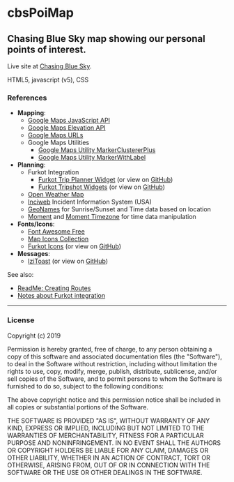 # cbsPoiMap
<h2>Chasing Blue Sky map showing our personal points of interest. </h2>

Live site at <a href="https://ChasingBlueSky.net/map">Chasing Blue Sky</a>.

HTML5, javascript (v5), CSS

<h3>References</h3> 
<ul>
	<li><b>Mapping</b>:
		<ul>
			<li><a href="https://developers.google.com/maps/documentation/javascript/tutorial">Google Maps JavaScript API</a></li>
			<li><a href="https://developers.google.com/maps/documentation/elevation/start">Google Maps Elevation API</a></li>
			<li><a href="https://developers.google.com/maps/documentation/urls/guide">Google Maps URLs</a></li>
			<li>Google Maps Utilities
				<ul>
					<li><a href="https://github.com/googlemaps/v3-utility-library/tree/master/markerclustererplus">Google Maps Utility MarkerClustererPlus</a></li>
					<li><a href="https://github.com/googlemaps/v3-utility-library/tree/master/markerwithlabel">Google Maps Utility MarkerWithLabel</a></li>
				</ul>
			</li>
		</ul>
	</li>  
	<li><b>Planning</b>:
		<ul>
			<li>Furkot Integration
				<ul>
					<li><a href="https://help.furkot.com/widgets/plan-with-furkot-buttons.html">Furkot Trip Planner Widget</a> (or view on <a href="https://github.com/furkot/trip-planner">GitHub</a>)</li>
					<li><a href="https://help.furkot.com/widgets/embed.html">Furkot Tripshot Widgets</a> (or view on <a href="https://github.com/furkot/tripshot">GitHub</a>)</li> 
				</ul>
			</li>
			<li><a href="https://openweathermap.org/">Open Weather Map</a></li>
			<li><a href="https://inciweb.nwcg.gov/">Inciweb</a> Incident Information System (USA)</li>
			<li><a href="http://www.geonames.org/">GeoNames</a> for Sunrise/Sunset and Time data based on location</li>
			<li><a href="http://momentjs.com/">Moment</a> and <a href="http://momentjs.com/timezone/">Moment Timezone</a> for time data manipulation</li>
		</ul>
	</li>    
	<li><b>Fonts/Icons</b>:
		<ul>
			<li><a href="https://fontawesome.com/icons?d=gallery&m=free">Font Awesome Free</a></li>
			<li><a href="https://mapicons.mapsmarker.com/">Map Icons Collection</a></li>
			<li><a href="https://furkot.github.io/icon-fonts/build/furkot.html">Furkot Icons</a> (or view on <a href="https://github.com/furkot/icon-fonts">GitHub</a>)</li>
		</ul>
	</li>
	<li><b>Messages</b>:
		<ul>
			<li><a href="http://izitoast.marcelodolza.com/">IziToast</a> (or view on <a href="https://github.com/marcelodolza/iziToast">GitHub</a>)</li>
		</ul>
	</li>
</ul>

See also: 
<ul>
	<li><a href="ReadMe_CreatingRoutes.md">ReadMe: Creating Routes</a></li>
	<li><a href="examples/FurkotLinkExamples.html">Notes about Furkot integration</a></li>
</ul>

<hr>
<h3>License</h3>
Copyright (c) 2019

Permission is hereby granted, free of charge, to any person obtaining a copy of this software and associated documentation files (the "Software"), to deal in the Software without restriction, including without limitation the rights to use, copy, modify, merge, publish, distribute, sublicense, and/or sell copies of the Software, and to permit persons to whom the Software is furnished to do so, subject to the following conditions:

The above copyright notice and this permission notice shall be included in all copies or substantial portions of the Software.

THE SOFTWARE IS PROVIDED "AS IS", WITHOUT WARRANTY OF ANY KIND, EXPRESS OR IMPLIED, INCLUDING BUT NOT LIMITED TO THE WARRANTIES OF MERCHANTABILITY, FITNESS FOR A PARTICULAR PURPOSE AND NONINFRINGEMENT. IN NO EVENT SHALL THE AUTHORS OR COPYRIGHT HOLDERS BE LIABLE FOR ANY CLAIM, DAMAGES OR OTHER LIABILITY, WHETHER IN AN ACTION OF CONTRACT, TORT OR OTHERWISE, ARISING FROM, OUT OF OR IN CONNECTION WITH THE SOFTWARE OR THE USE OR OTHER DEALINGS IN THE SOFTWARE.